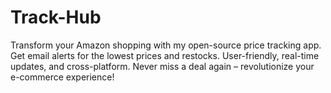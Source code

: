 # Track-Hub
Transform your Amazon shopping with my open-source price tracking app. Get email alerts for the lowest prices and restocks. User-friendly, real-time updates, and cross-platform. Never miss a deal again – revolutionize your e-commerce experience!

